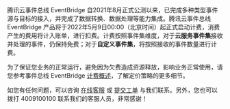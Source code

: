 腾讯云事件总线 EventBridge 自2021年8月正式公测以来，已完成多种类型事件源与目标的接入，并完成了数据转换、数据处理等能力集成。腾讯云事件总线 EventBridge 产品将于2022年5月9日00:00（北京时间）起正式启动计费，消费产生的费用将计入账单，进行扣费。计费按照事件集维度，对于**云服务事件集**接收并处理的事件，仍保持免费；对于**自定义事件集**，将按照接收的事件数量进行计费。

为了保证您业务的正常运行，避免因为欠费造成资源释放，影响业务正常使用，请您参考事件总线 EventBridge [计费概述](https://cloud.tencent.com/document/product/1359/54570)，了解定价策略的更多细节。

如您有任何问题，可以咨询 [在线客服](https://cloud.tencent.com/act/event/Online_service) 或 [提交工单](https://console.cloud.tencent.com/workorder/category) 与我们联系。另外，您也可以拨打 4009100100 联系我们的客服人员，非常感谢！

